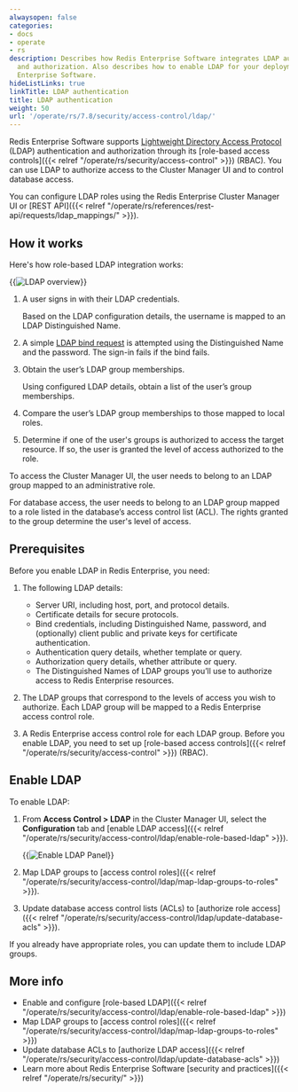 ```yaml
---
alwaysopen: false
categories:
- docs
- operate
- rs
description: Describes how Redis Enterprise Software integrates LDAP authentication
  and authorization. Also describes how to enable LDAP for your deployment of Redis
  Enterprise Software.
hideListLinks: true
linkTitle: LDAP authentication
title: LDAP authentication
weight: 50
url: '/operate/rs/7.8/security/access-control/ldap/'
---
```


Redis Enterprise Software supports [Lightweight Directory Access Protocol](https://en.wikipedia.org/wiki/Lightweight_Directory_Access_Protocol) (LDAP) authentication and authorization through its [role-based access controls]({{< relref "/operate/rs/security/access-control" >}}) (RBAC).  You can use LDAP to authorize access to the Cluster Manager UI and to control database access.

You can configure LDAP roles using the Redis Enterprise Cluster Manager UI or [REST API]({{< relref "/operate/rs/references/rest-api/requests/ldap_mappings/" >}}).

## How it works

Here's how role-based LDAP integration works:

{{<image filename="images/rs/access-control-ldap-diagram.png" alt="LDAP overview" >}}

1.  A user signs in with their LDAP credentials.  

    Based on the LDAP configuration details, the username is mapped to an LDAP Distinguished Name.

1.  A simple [LDAP bind request](https://en.wikipedia.org/wiki/Lightweight_Directory_Access_Protocol#Bind_(authenticate)) is attempted using the Distinguished Name and the password.  The sign-in fails if the bind fails.

1.  Obtain the user’s LDAP group memberships.

    Using configured LDAP details, obtain a list of the user’s group memberships.

1.  Compare the user’s LDAP group memberships to those mapped to local roles.

1.  Determine if one of the user's groups is authorized to access the target resource.  If so, the user is granted the level of access authorized to the role.  

To access the Cluster Manager UI, the user needs to belong to an LDAP group mapped to an administrative role.  

For database access, the user needs to belong to an LDAP group mapped to a role listed in the database’s access control list (ACL).  The rights granted to the group determine the user's level of access. 

## Prerequisites 

Before you enable LDAP in Redis Enterprise, you need:

1. The following LDAP details:

    - Server URI, including host, port, and protocol details.  
    - Certificate details for secure protocols.  
    - Bind credentials, including Distinguished Name, password, and (optionally) client public and private keys for certificate authentication.  
    - Authentication query details, whether template or query.  
    - Authorization query details, whether attribute or query.  
    - The Distinguished Names of LDAP groups you’ll use to authorize access to Redis Enterprise resources. 

1. The LDAP groups that correspond to the levels of access you wish to authorize.  Each LDAP group will be mapped to a Redis Enterprise access control role.

1. A Redis Enterprise access control role for each LDAP group. Before you enable LDAP, you need to set up [role-based access controls]({{< relref "/operate/rs/security/access-control" >}}) (RBAC).

## Enable LDAP

To enable LDAP:

1.  From **Access Control > LDAP** in the Cluster Manager UI, select the **Configuration** tab and [enable LDAP access]({{< relref "/operate/rs/security/access-control/ldap/enable-role-based-ldap" >}}).

    {{<image filename="images/rs/access-control-ldap-panel.png" alt="Enable LDAP Panel" >}}

2.  Map LDAP groups to [access control roles]({{< relref "/operate/rs/security/access-control/ldap/map-ldap-groups-to-roles" >}}).

3.  Update database access control lists (ACLs) to [authorize role access]({{< relref "/operate/rs/security/access-control/ldap/update-database-acls" >}}).  

If you already have appropriate roles, you can update them to include LDAP groups.

## More info

- Enable and configure [role-based LDAP]({{< relref "/operate/rs/security/access-control/ldap/enable-role-based-ldap" >}})
- Map LDAP groups to [access control roles]({{< relref "/operate/rs/security/access-control/ldap/map-ldap-groups-to-roles" >}})
- Update database ACLs to [authorize LDAP access]({{< relref "/operate/rs/security/access-control/ldap/update-database-acls" >}})
- Learn more about Redis Enterprise Software [security and practices]({{< relref "/operate/rs/security/" >}})

